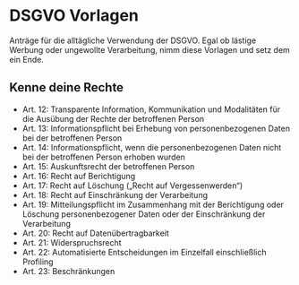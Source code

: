 # DSGVO Vorlagen

Anträge für die alltägliche Verwendung der DSGVO. Egal ob lästige Werbung oder ungewollte Verarbeitung, nimm diese Vorlagen und setz dem ein Ende.

## Kenne deine Rechte
- Art. 12: Transparente Information, Kommunikation und Modalitäten für die Ausübung der Rechte der betroffenen Person
- Art. 13: Informationspflicht bei Erhebung von personenbezogenen Daten bei der betroffenen Person
- Art. 14: Informationspflicht, wenn die personenbezogenen Daten nicht bei der betroffenen Person erhoben wurden
- Art. 15: Auskunftsrecht der betroffenen Person
- Art. 16: Recht auf Berichtigung
- Art. 17: Recht auf Löschung („Recht auf Vergessenwerden“)
- Art. 18: Recht auf Einschränkung der Verarbeitung
- Art. 19: Mitteilungspflicht im Zusammenhang mit der Berichtigung oder Löschung personenbezogener Daten oder der Einschränkung der Verarbeitung
- Art. 20: Recht auf Datenübertragbarkeit
- Art. 21: Widerspruchsrecht
- Art. 22: Automatisierte Entscheidungen im Einzelfall einschließlich Profiling
- Art. 23: Beschränkungen
